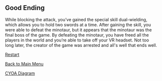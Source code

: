 ## Good Ending  

While blocking the attack, you’ve gained the special skill dual-wielding, which allows you to hold two swords at a time. After gaining the skill, you were able to defeat the minotaur, but it appears that the minotaur was the final boss of the game. By defeating the minotaur, you have freed all the players in the world and you’re able to take off your VR headset. Not too long later, the creator of the game was arrested and all's well that ends well.



[Restart](start.md)  

[Back to Main Menu](../README.md)

[CYOA Diagram](https://docs.google.com/drawings/d/10zg9kS2b_twrKrwHkrUDNyGKxz7eVm7TwXgIEUePHK8/edit?usp=sharing)